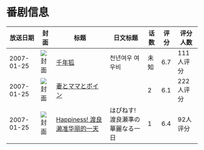# 番剧信息

|放送日期|封面|标题|日文标题|话数|评分|评分人数|
|---|---|---|---|---|---|---|
|2007-01-25|![封面](https://lain.bgm.tv/pic/cover/c/a3/68/12357_HmvdU.jpg)|[千年狐](https://bangumi.tv/subject/12357)|천년여우 여우비|未知|6.7|111人评分|
|2007-01-25|![封面](https://bangumi.tv/img/no_icon_subject.png)|[妻とママとボイン](https://bangumi.tv/subject/70232)||2|6.1|222人评分|
|2007-01-25|![封面](https://lain.bgm.tv/pic/cover/c/7e/25/78823_OzME0.jpg)|[Happiness! 渡良濑准华丽的一天](https://bangumi.tv/subject/78823)|はぴねす! 渡良瀬準の華麗なる一日|1|6.4|92人评分|
